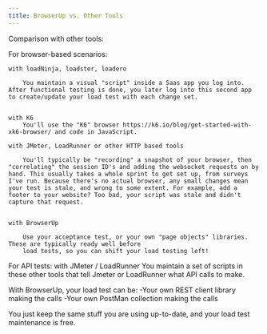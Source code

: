 ```yaml
---
title: BrowserUp vs. Other Tools
---
```


Comparison with other tools:

For browser-based scenarios:

	with loadNinja, loadster, loadero

		You maintain a visual "script" inside a Saas app you log into. After functional testing is done, you later log into this second app to create/update your load test with each change set.


	with K6
		You'll use the "K6" browser https://k6.io/blog/get-started-with-xk6-browser/ and code in JavaScript.

	with JMeter, LoadRunner or other HTTP based tools

		You'll typically be "recording" a snapshot of your browser, then "correlating" the session ID's and adding the websocket requests on by hand. This usually takes a whole sprint to get set up, from surveys I've run. Because there's no actual browser, any small changes mean your test is stale, and wrong to some extent. For example, add a footer to your website? Too bad, your script was stale and didn't capture that request.


	with BrowserUp

		Use your acceptance test, or your own "page objects" libraries. These are typically ready well before
		load tests, so you can shift your load testing left!

  For API tests:
    with JMeter	/ LoadRunner
    You maintain a set of scripts in these other tools that tell Jmeter or LoadRunner what API calls to make.

With BrowserUp, your load test can be:
  -Your own REST client library making the calls
  -Your own PostMan collection making the calls

You just keep the same stuff you are using up-to-date, and your load test maintenance is free.

